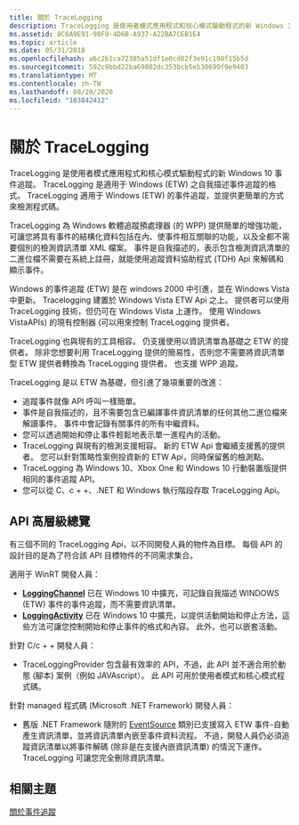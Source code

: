 ```yaml
---
title: 關於 TraceLogging
description: TraceLogging 是使用者模式應用程式和核心模式驅動程式的新 Windows 10 事件追蹤。
ms.assetid: 8C6A9E91-98F9-4D6B-A937-A22BA7CEB1E4
ms.topic: article
ms.date: 05/31/2018
ms.openlocfilehash: a6c2b1ca72385a51df1e0cd82f3e91c198f15b5d
ms.sourcegitcommit: 592c9bbd22ba69802dc353bcb5eb30699f9e9403
ms.translationtype: MT
ms.contentlocale: zh-TW
ms.lasthandoff: 08/20/2020
ms.locfileid: "103842412"
---
```

# <a name="about-tracelogging"></a>關於 TraceLogging

TraceLogging 是使用者模式應用程式和核心模式驅動程式的新 Windows 10 事件追蹤。 TraceLogging 是適用于 Windows (ETW) 之自我描述事件追蹤的格式。 TraceLogging 適用于 Windows (ETW) 的事件追蹤，並提供更簡單的方式來檢測程式碼。

TraceLogging 為 Windows 軟體追蹤預處理器 (的 WPP) 提供簡單的增強功能，可讓您將具有事件的結構化資料包括在內、使事件相互關聯的功能，以及全都不需要個別的檢測資訊清單 XML 檔案。 事件是自我描述的，表示包含檢測資訊清單的二進位檔不需要在系統上註冊，就能使用追蹤資料協助程式 (TDH) Api 來解碼和顯示事件。

Windows 的事件追蹤 (ETW) 是在 windows 2000 中引進，並在 Windows Vista 中更新。 Tracelogging 建置於 Windows Vista ETW Api 之上。 提供者可以使用 TraceLogging 技術，但仍可在 Windows Vista 上運作。 使用 Windows VistaAPIs) 的現有控制器 (可以用來控制 TraceLogging 提供者。

TraceLogging 也與現有的工具相容。 仍支援使用以資訊清單為基礎之 ETW 的提供者。 除非您想要利用 TraceLogging 提供的簡易性，否則您不需要將資訊清單型 ETW 提供者轉換為 TraceLogging 提供者。 也支援 WPP 追蹤。

TraceLogging 是以 ETW 為基礎，但引進了幾項重要的改進：

-   追蹤事件就像 API 呼叫一樣簡單。
-   事件是自我描述的，且不需要包含已編譯事件資訊清單的任何其他二進位檔來解讀事件。 事件中會記錄有關事件的所有中繼資料。
-   您可以透過開始和停止事件輕鬆地表示單一進程內的活動。
-   TraceLogging 與現有的檢測支援相容。 新的 ETW Api 會繼續支援舊的提供者。 您可以針對策略性案例投資新的 ETW Api，同時保留舊的檢測點。
-   TraceLogging 為 Windows 10、Xbox One 和 Windows 10 行動裝置版提供相同的事件追蹤 API。
-   您可以從 C、c + +、.NET 和 Windows 執行階段存取 TraceLogging Api。

## <a name="api-high-level-overview"></a>API 高層級總覽

有三個不同的 TraceLogging Api，以不同開發人員的物件為目標。 每個 API 的設計目的是為了符合該 API 目標物件的不同需求集合。

適用于 WinRT 開發人員：

-   [**LoggingChannel**](/uwp/api/Windows.Foundation.Diagnostics.LoggingChannel) 已在 Windows 10 中擴充，可記錄自我描述 WINDOWS (ETW) 事件的事件追蹤，而不需要資訊清單。
-   [**LoggingActivity**](/windows/win32/api/traceloggingactivity/nl-traceloggingactivity-traceloggingactivity) 已在 Windows 10 中擴充，以提供活動開始和停止方法，這些方法可讓您控制開始和停止事件的格式和內容。 此外，也可以嵌套活動。

針對 C/c + + 開發人員：

-   TraceLoggingProvider 包含最有效率的 API，不過，此 API 並不適合用於動態 (腳本) 案例（例如 JAVAscript）。 此 API 可用於使用者模式和核心模式程式碼。

針對 managed 程式碼 (Microsoft .NET Framework) 開發人員：

-   舊版 .NET Framework 隨附的 [EventSource](/dotnet/api/system.diagnostics.tracing.eventsource) 類別已支援寫入 ETW 事件-自動產生資訊清單，並將資訊清單內嵌至事件資料流程。 不過，開發人員仍必須追蹤資訊清單以將事件解碼 (除非是在支援內嵌資訊清單) 的情況下運作。 TraceLogging 可讓您完全刪除資訊清單。

## <a name="related-topics"></a>相關主題

<dl> <dt>

[關於事件追蹤](/windows/desktop/ETW/about-event-tracing)
</dt> </dl>

 

 